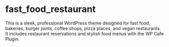 # fast_food_restaurant
This is a sleek, professional WordPress theme designed for fast food, bakeries, burger joints, coffee shops, pizza places, and vegan restaurants. It includes restaurant reservations and stylish food menus with the WP Cafe Plugin.

